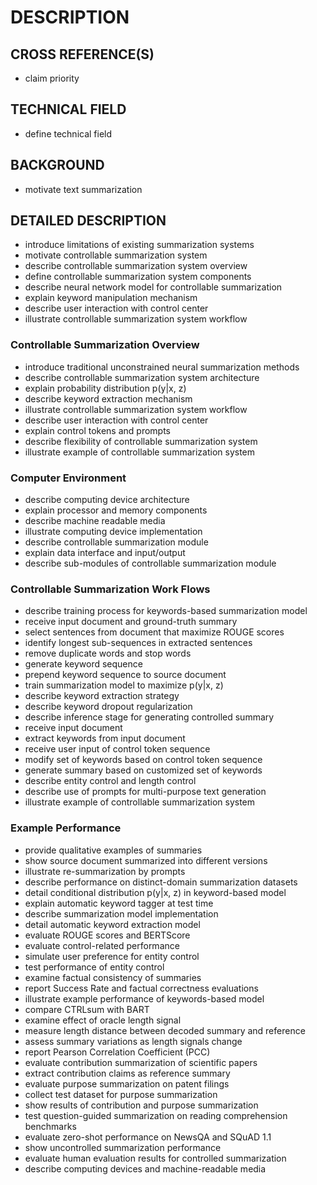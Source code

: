 # DESCRIPTION

## CROSS REFERENCE(S)

- claim priority

## TECHNICAL FIELD

- define technical field

## BACKGROUND

- motivate text summarization

## DETAILED DESCRIPTION

- introduce limitations of existing summarization systems
- motivate controllable summarization system
- describe controllable summarization system overview
- define controllable summarization system components
- describe neural network model for controllable summarization
- explain keyword manipulation mechanism
- describe user interaction with control center
- illustrate controllable summarization system workflow

### Controllable Summarization Overview

- introduce traditional unconstrained neural summarization methods
- describe controllable summarization system architecture
- explain probability distribution p(y|x, z)
- describe keyword extraction mechanism
- illustrate controllable summarization system workflow
- describe user interaction with control center
- explain control tokens and prompts
- describe flexibility of controllable summarization system
- illustrate example of controllable summarization system

### Computer Environment

- describe computing device architecture
- explain processor and memory components
- describe machine readable media
- illustrate computing device implementation
- describe controllable summarization module
- explain data interface and input/output
- describe sub-modules of controllable summarization module

### Controllable Summarization Work Flows

- describe training process for keywords-based summarization model
- receive input document and ground-truth summary
- select sentences from document that maximize ROUGE scores
- identify longest sub-sequences in extracted sentences
- remove duplicate words and stop words
- generate keyword sequence
- prepend keyword sequence to source document
- train summarization model to maximize p(y|x, z)
- describe keyword extraction strategy
- describe keyword dropout regularization
- describe inference stage for generating controlled summary
- receive input document
- extract keywords from input document
- receive user input of control token sequence
- modify set of keywords based on control token sequence
- generate summary based on customized set of keywords
- describe entity control and length control
- describe use of prompts for multi-purpose text generation
- illustrate example of controllable summarization system

### Example Performance

- provide qualitative examples of summaries
- show source document summarized into different versions
- illustrate re-summarization by prompts
- describe performance on distinct-domain summarization datasets
- detail conditional distribution p(y|x, z) in keyword-based model
- explain automatic keyword tagger at test time
- describe summarization model implementation
- detail automatic keyword extraction model
- evaluate ROUGE scores and BERTScore
- evaluate control-related performance
- simulate user preference for entity control
- test performance of entity control
- examine factual consistency of summaries
- report Success Rate and factual correctness evaluations
- illustrate example performance of keywords-based model
- compare CTRLsum with BART
- examine effect of oracle length signal
- measure length distance between decoded summary and reference
- assess summary variations as length signals change
- report Pearson Correlation Coefficient (PCC)
- evaluate contribution summarization of scientific papers
- extract contribution claims as reference summary
- evaluate purpose summarization on patent filings
- collect test dataset for purpose summarization
- show results of contribution and purpose summarization
- test question-guided summarization on reading comprehension benchmarks
- evaluate zero-shot performance on NewsQA and SQuAD 1.1
- show uncontrolled summarization performance
- evaluate human evaluation results for controlled summarization
- describe computing devices and machine-readable media

